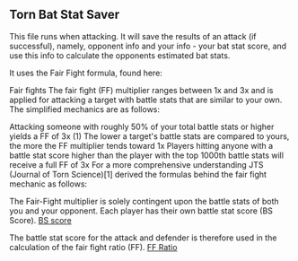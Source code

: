 ## Torn Bat Stat Saver

This file runs when attacking. It will save the results of an attack (if successful), namely, opponent info and your info - your bat stat score, and use this info to calculate the opponents estimated bat stats.

It uses the Fair Fight formula, found here: 

Fair fights
The fair fight (FF) multiplier ranges between 1x and 3x and is applied for attacking a target with battle stats that are similar to your own. The simplified mechanics are as follows:

Attacking someone with roughly 50% of your total battle stats or higher yields a FF of 3x (1)
The lower a target's battle stats are compared to yours, the more the FF multiplier tends toward 1x
Players hitting anyone with a battle stat score higher than the player with the top 1000th battle stats will receive a full FF of 3x
For a more comprehensive understanding JTS (Journal of Torn Science)[1] derived the formulas behind the fair fight mechanic as follows:

The Fair-Fight multiplier is solely contingent upon the battle stats of both you and your opponent. Each player has their own battle stat score (BS Score).
[BS score](https://cdn.discordapp.com/attachments/784118895366635561/891239826655969310/image0.jpg)

The battle stat score for the attack and defender is therefore used in the calculation of the fair fight ratio (FF).
[FF Ratio](https://cdn.discordapp.com/attachments/784118895366635561/891239901301993482/image0.jpg)
